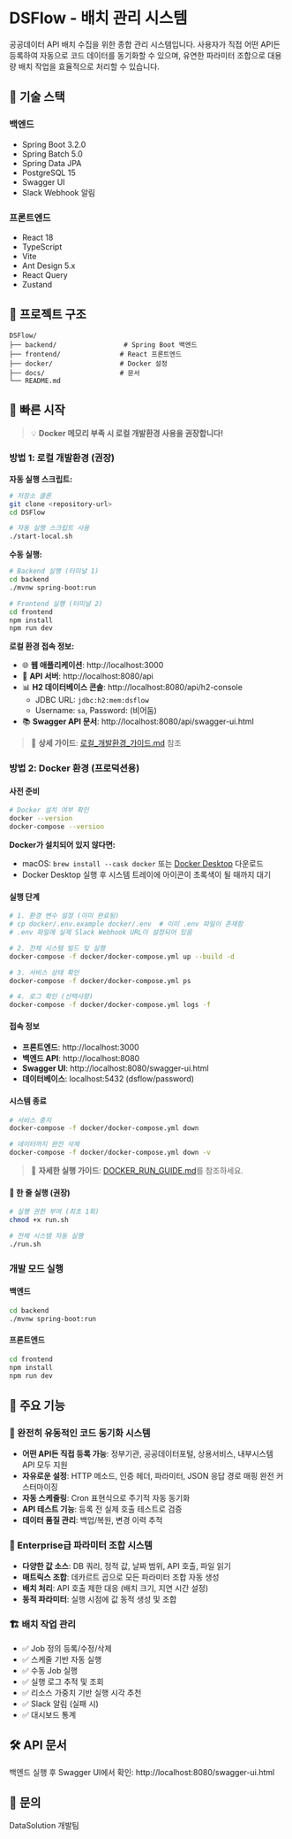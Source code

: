 # DSFlow - 배치 관리 시스템

공공데이터 API 배치 수집을 위한 종합 관리 시스템입니다. 
사용자가 직접 어떤 API든 등록하여 자동으로 코드 데이터를 동기화할 수 있으며, 
유연한 파라미터 조합으로 대용량 배치 작업을 효율적으로 처리할 수 있습니다.

## 🚀 기술 스택

### 백엔드
- Spring Boot 3.2.0
- Spring Batch 5.0
- Spring Data JPA
- PostgreSQL 15
- Swagger UI
- Slack Webhook 알림

### 프론트엔드
- React 18
- TypeScript
- Vite
- Ant Design 5.x
- React Query
- Zustand

## 📁 프로젝트 구조

```
DSFlow/
├── backend/                 # Spring Boot 백엔드
├── frontend/               # React 프론트엔드
├── docker/                 # Docker 설정
├── docs/                   # 문서
└── README.md
```

## 🚀 빠른 시작

> 💡 **Docker 메모리 부족 시 로컬 개발환경 사용을 권장합니다!**

### 방법 1: 로컬 개발환경 (권장)

**자동 실행 스크립트:**
```bash
# 저장소 클론
git clone <repository-url>
cd DSFlow

# 자동 실행 스크립트 사용
./start-local.sh
```

**수동 실행:**
```bash
# Backend 실행 (터미널 1)
cd backend
./mvnw spring-boot:run

# Frontend 실행 (터미널 2)  
cd frontend
npm install
npm run dev
```

**로컬 환경 접속 정보:**
- 🌐 **웹 애플리케이션**: http://localhost:3000
- 🔗 **API 서버**: http://localhost:8080/api  
- 📊 **H2 데이터베이스 콘솔**: http://localhost:8080/api/h2-console
  - JDBC URL: `jdbc:h2:mem:dsflow`
  - Username: `sa`, Password: (비어둠)
- 📚 **Swagger API 문서**: http://localhost:8080/api/swagger-ui.html

> 📖 **상세 가이드**: [로컬_개발환경_가이드.md](./로컬_개발환경_가이드.md) 참조

### 방법 2: Docker 환경 (프로덕션용)

#### 사전 준비
```bash
# Docker 설치 여부 확인
docker --version
docker-compose --version
```

**Docker가 설치되어 있지 않다면:**
- macOS: `brew install --cask docker` 또는 [Docker Desktop](https://www.docker.com/products/docker-desktop/) 다운로드
- Docker Desktop 실행 후 시스템 트레이에 아이콘이 초록색이 될 때까지 대기

#### 실행 단계
```bash
# 1. 환경 변수 설정 (이미 완료됨)
# cp docker/.env.example docker/.env  # 이미 .env 파일이 존재함
# .env 파일에 실제 Slack Webhook URL이 설정되어 있음

# 2. 전체 시스템 빌드 및 실행
docker-compose -f docker/docker-compose.yml up --build -d

# 3. 서비스 상태 확인
docker-compose -f docker/docker-compose.yml ps

# 4. 로그 확인 (선택사항)
docker-compose -f docker/docker-compose.yml logs -f
```

#### 접속 정보
- **프론트엔드**: http://localhost:3000
- **백엔드 API**: http://localhost:8080
- **Swagger UI**: http://localhost:8080/swagger-ui.html
- **데이터베이스**: localhost:5432 (dsflow/password)

#### 시스템 종료
```bash
# 서비스 중지
docker-compose -f docker/docker-compose.yml down

# 데이터까지 완전 삭제
docker-compose -f docker/docker-compose.yml down -v
```

> 📝 **자세한 실행 가이드**: [DOCKER_RUN_GUIDE.md](./DOCKER_RUN_GUIDE.md)를 참조하세요.

#### 🎯 한 줄 실행 (권장)
```bash
# 실행 권한 부여 (최초 1회)
chmod +x run.sh

# 전체 시스템 자동 실행
./run.sh
```

### 개발 모드 실행

#### 백엔드
```bash
cd backend
./mvnw spring-boot:run
```

#### 프론트엔드
```bash
cd frontend
npm install
npm run dev
```

## 📝 주요 기능

### 🔄 완전히 유동적인 코드 동기화 시스템
- **어떤 API든 직접 등록 가능**: 정부기관, 공공데이터포털, 상용서비스, 내부시스템 API 모두 지원
- **자유로운 설정**: HTTP 메소드, 인증 헤더, 파라미터, JSON 응답 경로 매핑 완전 커스터마이징
- **자동 스케줄링**: Cron 표현식으로 주기적 자동 동기화
- **API 테스트 기능**: 등록 전 실제 호출 테스트로 검증
- **데이터 품질 관리**: 백업/복원, 변경 이력 추적

### 🎯 Enterprise급 파라미터 조합 시스템  
- **다양한 값 소스**: DB 쿼리, 정적 값, 날짜 범위, API 호출, 파일 읽기
- **매트릭스 조합**: 데카르트 곱으로 모든 파라미터 조합 자동 생성
- **배치 처리**: API 호출 제한 대응 (배치 크기, 지연 시간 설정)
- **동적 파라미터**: 실행 시점에 값 동적 생성 및 조합

### 🏗️ 배치 작업 관리
- ✅ Job 정의 등록/수정/삭제
- ✅ 스케줄 기반 자동 실행
- ✅ 수동 Job 실행
- ✅ 실행 로그 추적 및 조회
- ✅ 리소스 가중치 기반 실행 시각 추천
- ✅ Slack 알림 (실패 시)
- ✅ 대시보드 통계

## 🛠️ API 문서

백엔드 실행 후 Swagger UI에서 확인: http://localhost:8080/swagger-ui.html

## 📧 문의

DataSolution 개발팀 